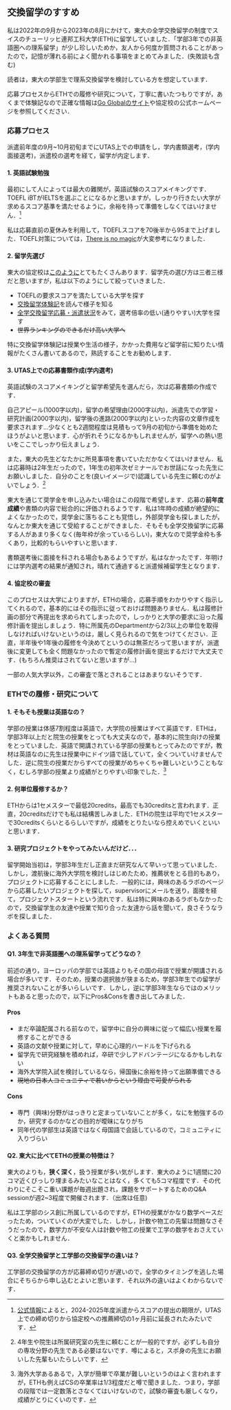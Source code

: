 ## 交換留学のすすめ
私は2022年の9月から2023年の8月にかけて，東大の全学交換留学の制度でスイスのチューリッヒ連邦工科大学(ETH)に留学していました．「学部3年での非英語圏への理系留学」が少し珍しいためか，友人から何度か質問されることがあったので，記憶が薄れる前によく聞かれる事項をまとめてみました．(失敗談も含む)

読者は，東大の学部生で理系交換留学を検討している方を想定しています．

応募プロセスからETHでの履修や研究について，丁寧に書いたつもりですが，あくまで体験記なので正確な情報は[Go Globalのサイト](https://www.u-tokyo.ac.jp/adm/go-global/ja/program-list-USTEP.html)や協定校の公式ホームページを参照してください．
### 応募プロセス
派遣前年度の9月~10月初旬までにUTAS上での申請をし，学内書類選考，(学内面接選考)，派遣校の選考を経て，留学が内定します．
#### 1. 英語試験勉強
最初にして人によっては最大の難関が，英語試験のスコアメイキングです．TOEFL iBTがIELTSを選ぶことになるかと思いますが，しっかり行きたい大学が求めるスコア基準を満たせるように，余裕を持って準備をしなくてはいけません．[^1]

[^1]:[公式情報](https://www.u-tokyo.ac.jp/adm/go-global/ja/application-tips-USTEP_FAQ)によると，2024-2025年度派遣からスコアの提出の期限が，UTAS上での締め切りから協定校への推薦締切の1ヶ月前に延長されたみたいです．

私は応募直前の夏休みを利用して，TOEFLスコアを70後半から95まで上げました．TOEFL対策については，[There is no magic](https://www.path-to-success.net/toefl-map)が大変参考になりました．
#### 2. 留学先選び
東大の協定校は[このように](https://www.u-tokyo.ac.jp/adm/go-global/ja/program-list-USTEP-list.html)とてもたくさんあります．留学先の選び方は三者三様だと思いますが，私は以下のようにして絞っていきました．

- TOEFLの要求スコアを満たしている大学を探す
- [交換留学体験記](https://www.u-tokyo.ac.jp/adm/go-global/ja/report-list-USTEP.html)を読んで様子を知る
- [全学交換留学応募・派遣状況](https://www.u-tokyo.ac.jp/content/400219404.pdf)をみて，選考倍率の低い(通りやすい)大学を探す
- ~~世界ランキングのできるだけ高い大学へ~~

特に交換留学体験記は授業や生活の様子，かかった費用など留学前に知りたい情報がたくさん書いてあるので，熟読することをお勧めします．

#### 3. UTAS上での応募書類作成(学内選考)
英語試験のスコアメイキングと留学希望先を選んだら，次は応募書類の作成です．

自己アピール(1000字以内)，留学の希望理由(2000字以内)，派遣先での学習・研究計画(2000字以内)，留学後の進路(2000字以内)といった内容の文章作成を要求されます...少なくとも2週間程度は見積もって9月の初旬から準備を始めたほうがよいと思います．心が折れそうになるかもしれませんが，留学への熱い思いをここでしっかり伝えましょう．

また，東大の先生どなたかに所見事項を書いていただかなくてはいけません．私は応募時は2年生だったので，1年生の初年次ゼミナールでお世話になった先生にお願いしました．自分のことを(良いイメージで)認識している先生に頼むのがよいでしょう．[^2]

[^2]: 4年生や院生は所属研究室の先生に頼むことが一般的ですが，必ずしも自分の専攻分野の先生である必要はないです．噂によると，スポ身の先生にお願いした先輩もいたらしいです．

東大を通じて奨学金を申し込みたい場合はこの段階で希望します．応募の**前年度成績**や書類の内容で総合的に評価されるようです．私は1年時の成績が絶望的によくなかったので，奨学金に落ちることも覚悟し，外部奨学金も探しましたが，なんとか東大を通じて受給することができました．そもそも全学交換留学に応募する人があまり多くなく(毎年枠が余っているらしい)，東大なので奨学金枠も多くあり，比較的もらいやすいと思います．

書類選考後に面接を科される場合もあるようですが，私はなかったです．年明けには学内選考の結果が通知され，晴れて通過すると派遣候補留学生となります．

#### 4. 協定校の審査
このプロセスは大学によりますが，ETHの場合，応募手順をわかりやすく指示してくれるので，基本的にはその指示に従っておけば問題ありません．私は履修計画の部分で再提出を求められてしまったので，しっかりと大学の要求に沿った履修計画を提出しましょう．特に所属先のDepartmentから2/3以上の単位を取得しなければいけないというのは，厳しく見られるので気をつけてください．正直，半年後や1年後の履修を今決めてというのは無茶だろって思いますが，派遣後に変更しても全く問題なかったので暫定の履修計画を提出するだけで大丈夫です．(もちろん推奨はされてないと思いますが...)

一部の人気大学以外，この審査で落とされることはあまりないそうです．

### ETHでの履修・研究について
#### 1. そもそも授業は英語なの？
学部の授業は体感7割程度は英語で，大学院の授業はすべて英語です．ETHは，学部3年以上だと院生の授業をとっても大丈夫なので，基本的に院生向けの授業をとっていました．英語で開講されている学部の授業もとってみたのですが，教材は英語なのに先生は授業中にドイツ語で話していて，全くついていけませんでした．逆に院生の授業だからすべての授業がめちゃくちゃ難しいということもなく，むしろ学部の授業より成績がとりやすい印象でした．[^3]

[^3]: 海外大学あるあるで，入学が簡単で卒業が難しいというのはよく言われますが，ETHも例えばCSの卒業率は1/3程度だと噂で聞きました．つまり，学部の段階では一定数落とさなくてはいけないので，試験の審査も厳しくなり，成績がとりにくいのです．

#### 2. 何単位履修するか？
ETHからは1セメスターで最低20credits，最高でも30creditsと言われます．正直，20creditsだけでも私は結構苦しみました．ETHの院生は平均で1セメスターで30creditsくらいとるらしいですが，成績をとりたいなら控えめでいくといいと思います．

#### 3. 研究プロジェクトをやってみたいんだけど．．．
留学開始当初は，学部3年生だし正直まだ研究なんて早いって思っていました．しかし，渡航後に海外大学院を検討しはじめたため，推薦状をとる目的もあり，プロジェクトに応募することにしました．一般的には，興味のあるラボのページから応募したいプロジェクトを探して，supervisorにメールを送り，面接を経て，プロジェクトスタートという流れです．私は特に興味のあるラボもなかったので，交換留学生の友達や授業で知り合った友達から話を聞いて，良さそうなラボを探しました．

### よくある質問
#### Q1. 3年生で非英語圏への理系留学ってどうなの？

前述の通り，ヨーロッパの学部では英語よりもその国の母語で授業が開講される場合が多いです．そのため，授業の選択肢が狭まるため，学部3年生での留学が推奨されないことが多いらしいです．しかし，逆に学部3年生ならではのメリットもあると思ったので，以下にPros&Consを書き出してみました．

#### Pros
- まだ卒論配属される前なので，留学中に自分の興味に従って幅広い授業を履修することができる
- 英語の文献や授業に対して，早めに心理的ハードルを下げられる
- 留学先で研究経験を積めれば，卒研で少しアドバンテージになるかもしれない
- 海外大学院入試を検討しているなら，帰国後に余裕を持って出願準備できる
- ~~現地の日本人コミュニティで若いからという理由で可愛がられる~~

#### Cons
- 専門（興味)分野がはっきりと定まっていないことが多く，なにを勉強するのか，研究するのかなどの目的が曖昧になりがち
- 同年代の学部生は英語ではなく母国語で会話しているので，コミュニティに入りづらい

#### Q2. 東大に比べてETHの授業の特徴は？
東大のよりも，**狭く深く**，扱う授業が多い気がします．東大のように1週間に20コマ近くびっしり埋まるみたいなことはなく，多くても5コマ程度です．その代わりにそこそこ重い課題が毎週出題され，課題をサポートするためのQ&A sessionが週2~3程度で開催されます．（出席は任意)

私は工学部のシス創に所属しているのですが，ETHの授業がかなり数学ベースだったため，ついていくのが大変でした．しかし，計数や物工の先輩は問題なさそうだったので，数学力が不安な人は計数や物工の授業で工学の数学をおさえていくと楽かもしれません．

#### Q3. 全学交換留学と工学部の交換留学の違いは？

工学部の交換留学の方が応募締め切りが遅いので，全学のタイミングを逃した場合にそちらから申し込むとよいと思います．それ以外の違いはよくわからないです．
